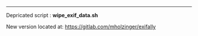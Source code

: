 ---

Depricated script : **wipe\_exif\_data.sh**

New version located at: <https://gitlab.com/mholzinger/exifally>
